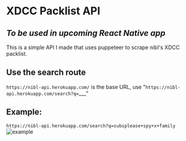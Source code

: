 # XDCC Packlist API
## *To be used in upcoming React Native app*

This is a simple API I made that uses puppeteer to scrape nibl's XDCC packlist.

## Use the search route
`https://nibl-api.herokuapp.com/` is the base URL, use "`https://nibl-api.herokuapp.com/search?q=`___"

## Example:
`https://nibl-api.herokuapp.com/search?q=subsplease+spy+x+family`
![example](https://i.ibb.co/MhkyrZQ/example.png)